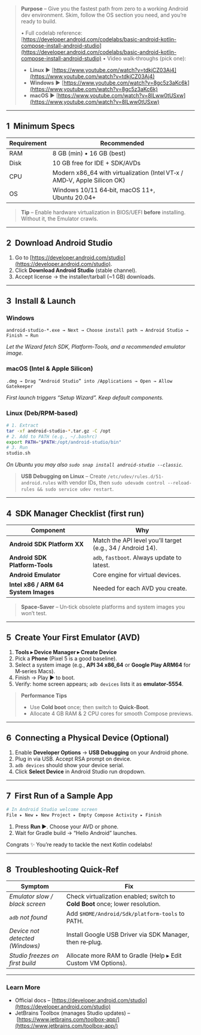 > **Purpose** – Give you the fastest path from zero to a working Android dev environment. Skim, follow the OS section you need, and you’re ready to build.
>
> • Full codelab reference: [https://developer.android.com/codelabs/basic-android-kotlin-compose-install-android-studio](https://developer.android.com/codelabs/basic-android-kotlin-compose-install-android-studio)
> • Video walk‑throughs (pick one):
>
> * **Linux** ▶️ [https://www.youtube.com/watch?v=tdkjCZ03Aj4](https://www.youtube.com/watch?v=tdkjCZ03Aj4)
> * **Windows** ▶️ [https://www.youtube.com/watch?v=8gc5z3aKc6k](https://www.youtube.com/watch?v=8gc5z3aKc6k)
> * **macOS** ▶️ [https://www.youtube.com/watch?v=8ILww0tUSxw](https://www.youtube.com/watch?v=8ILww0tUSxw)

---

## 1  Minimum Specs

| Requirement | Recommended                                                               |
| ----------- | ------------------------------------------------------------------------- |
| RAM         | 8 GB (min) • 16 GB (best)                                                 |
| Disk        | 10 GB free for IDE + SDK/AVDs                                             |
| CPU         | Modern x86\_64 with virtualization (Intel VT‑x / AMD‑V, Apple Silicon OK) |
| OS          | Windows 10/11 64‑bit, macOS 11+, Ubuntu 20.04+                            |

> **Tip** – Enable hardware virtualization in BIOS/UEFI **before** installing. Without it, the Emulator crawls.

---

## 2  Download Android Studio

1. Go to [https://developer.android.com/studio](https://developer.android.com/studio).
2. Click **Download Android Studio** (stable channel).
3. Accept license → the installer/tarball (\~1 GB) downloads.

---

## 3  Install & Launch

### Windows

```text
android-studio-*.exe → Next → Choose install path → Android Studio → Finish → Run
```

*Let the Wizard fetch SDK, Platform‑Tools, and a recommended emulator image.*

### macOS (Intel & Apple Silicon)

```text
.dmg → Drag “Android Studio” into /Applications → Open → Allow Gatekeeper
```

*First launch triggers “Setup Wizard”. Keep default components.*

### Linux (Deb/RPM‑based)

```bash
# 1. Extract
tar -xf android-studio-*.tar.gz -C /opt
# 2. Add to PATH (e.g., ~/.bashrc)
export PATH="$PATH:/opt/android-studio/bin"
# 3. Run
studio.sh
```

*On Ubuntu you may also `sudo snap install android-studio --classic`.*

> **USB Debugging on Linux** – Create `/etc/udev/rules.d/51-android.rules` with vendor IDs, then `sudo udevadm control --reload-rules && sudo service udev restart`.

---

## 4  SDK Manager Checklist (first run)

| Component                            | Why                                                        |
| ------------------------------------ | ---------------------------------------------------------- |
| **Android SDK Platform XX**          | Match the API level you’ll target (e.g., 34 / Android 14). |
| **Android SDK Platform‑Tools**       | `adb`, `fastboot`. Always update to latest.                |
| **Android Emulator**                 | Core engine for virtual devices.                           |
| **Intel x86 / ARM 64 System Images** | Needed for each AVD you create.                            |

> **Space‑Saver** – Un‑tick obsolete platforms and system images you won’t test.

---

## 5  Create Your First Emulator (AVD)

1. **Tools ▸ Device Manager ▸ Create Device**
2. Pick a **Phone** (Pixel 5 is a good baseline).
3. Select a system image (e.g., **API 34 x86\_64** or **Google Play ARM64** for M‑series Macs).
4. Finish → Play ▶️ to boot.
5. Verify: home screen appears; `adb devices` lists it as **emulator‑5554**.

> **Performance Tips**
>
> * Use **Cold boot** once; then switch to **Quick‑Boot**.
> * Allocate 4 GB RAM & 2 CPU cores for smooth Compose previews.

---

## 6  Connecting a Physical Device (Optional)

1. Enable **Developer Options** → **USB Debugging** on your Android phone.
2. Plug in via USB. Accept RSA prompt on device.
3. `adb devices` should show your device serial.
4. Click **Select Device** in Android Studio run dropdown.

---

## 7  First Run of a Sample App

```bash
# In Android Studio welcome screen
File ▸ New ▸ New Project ▸ Empty Compose Activity ▸ Finish
```

1. Press **Run ▶️**. Choose your AVD or phone.
2. Wait for Gradle build → “Hello Android” launches.

Congrats ✨ You’re ready to tackle the next Kotlin codelabs!

---

## 8  Troubleshooting Quick‑Ref

| Symptom                         | Fix                                                                           |
| ------------------------------- | ----------------------------------------------------------------------------- |
| *Emulator slow / black screen*  | Check virtualization enabled; switch to **Cold Boot** once; lower resolution. |
| *`adb` not found*               | Add `$HOME/Android/Sdk/platform-tools` to PATH.                               |
| *Device not detected (Windows)* | Install Google USB Driver via SDK Manager, then re‑plug.                      |
| *Studio freezes on first build* | Allocate more RAM to Gradle (Help ▸ Edit Custom VM Options).                  |

---

### Learn More

* Official docs – [https://developer.android.com/studio](https://developer.android.com/studio)
* JetBrains Toolbox (manages Studio updates) – [https://www.jetbrains.com/toolbox-app/](https://www.jetbrains.com/toolbox-app/)
